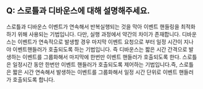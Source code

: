 ## Q: 스로틀과 디바운스에 대해 설명해주세요.

스로틀과 디바운스 이벤트가 연속해서 반복실행되는 것을 막아 이벤트 핸들링을 최적화하기 위해 사용되는 기법입니다.
다만, 실행 과정에서 약간의 차이가 존재합니다. 디바운스는 이벤트가 연속적으로 발생할 경우 마지막 이벤트 요청으로 부터 일정 시간이 지나야 이벤트핸들러가 호출되도록 하는 기법입니다. 즉 디바운스는 짧은 시간 간격으로 발생하는 이벤트를 그룹화해서 마지막에 한번만 이벤트 핸들러가 호출되도록 한다.
스로틀은 일정시간 동안 한번만 이벤트 핸들러가 호출되도록 제어하는 기법입니다.즉,
스로틀은 짧은 시간 연속해서 발생하는 이벤트를 그룹화해서 일정 시간 단위로 이벤트 핸들러가 호출되도록 합니다.
